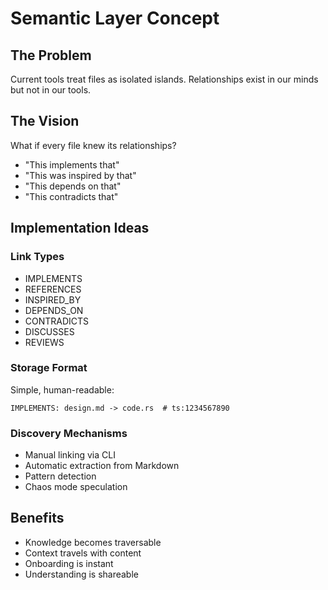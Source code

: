 # Semantic Layer Concept

## The Problem

Current tools treat files as isolated islands. Relationships exist in our minds but not in our tools.

## The Vision

What if every file knew its relationships?
- "This implements that"
- "This was inspired by that"  
- "This depends on that"
- "This contradicts that"

## Implementation Ideas

### Link Types
- IMPLEMENTS
- REFERENCES
- INSPIRED_BY
- DEPENDS_ON
- CONTRADICTS
- DISCUSSES
- REVIEWS

### Storage Format
Simple, human-readable:
```
IMPLEMENTS: design.md -> code.rs  # ts:1234567890
```

### Discovery Mechanisms
- Manual linking via CLI
- Automatic extraction from Markdown
- Pattern detection
- Chaos mode speculation

## Benefits
- Knowledge becomes traversable
- Context travels with content
- Onboarding is instant
- Understanding is shareable